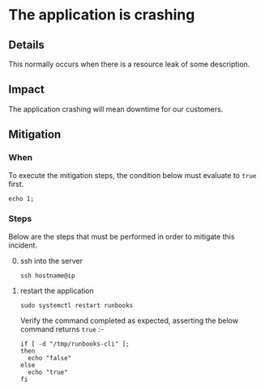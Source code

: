 # The application is crashing

## Details

This normally occurs when there is a resource leak of some description.

## Impact

The application crashing will mean downtime for our customers.


## Mitigation

### When

To execute the mitigation steps, the condition below must evaluate to `true` first.

```
echo 1;
```

### Steps

Below are the steps that must be performed in order to mitigate this incident.

0. ssh into the server

   ```text
   ssh hostname@ip
   ```

1. restart the application

   ```text
   sudo systemctl restart runbooks
   ```

   Verify the command completed as expected, asserting the below command returns `true` :-

    ```text
    if [ -d "/tmp/runbooks-cli" ];
    then 
      echo "false"
    else 
      echo "true"
    fi
    ```
